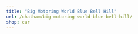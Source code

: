 ```yaml
---
title: "Big Motoring World Blue Bell Hill"
url: /chatham/big-motoring-world-blue-bell-hill/
shop: car
---
```

